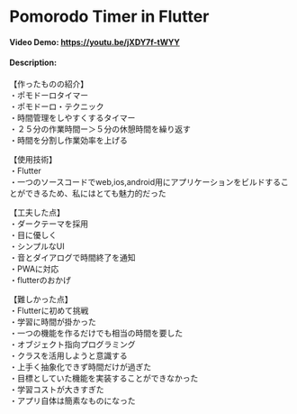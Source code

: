 # Pomorodo Timer in Flutter
#### Video Demo:  https://youtu.be/jXDY7f-tWYY
#### Description:
【作ったものの紹介】  
・ポモドーロタイマー  
    ・ポモドーロ・テクニック  
    ・時間管理をしやすくするタイマー  
    ・２５分の作業時間ー＞５分の休憩時間を繰り返す  
    ・時間を分割し作業効率を上げる  

【使用技術】  
・Flutter  
    ・一つのソースコードでweb,ios,android用にアプリケーションをビルドすることができるため、私にはとても魅力的だった  

【工夫した点】  
・ダークテーマを採用  
    ・目に優しく  
・シンプルなUI  
・音とダイアログで時間終了を通知  
・PWAに対応  
    ・flutterのおかげ  

【難しかった点】  
・Flutterに初めて挑戦  
    ・学習に時間が掛かった  
    ・一つの機能を作るだけでも相当の時間を要した  
・オブジェクト指向プログラミング  
    ・クラスを活用しようと意識する  
    ・上手く抽象化できず時間だけが過ぎた  
・目標としていた機能を実装することができなかった  
    ・学習コストが大きすぎた  
    ・アプリ自体は簡素なものになった  

